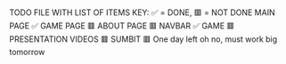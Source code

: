 TODO FILE WITH LIST OF ITEMS 
KEY: ✅ = DONE, 🟥 = NOT DONE
MAIN PAGE ✅
GAME PAGE 🟥
ABOUT PAGE 🟥
NAVBAR ✅
GAME 🟥
PRESENTATION VIDEOS 🟥
SUMBIT 🟥
One day left oh no, must work big tomorrow
